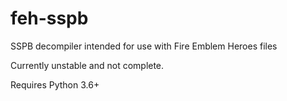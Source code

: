 # feh-sspb
SSPB decompiler intended for use with Fire Emblem Heroes files

Currently unstable and not complete.

Requires Python 3.6+